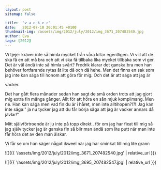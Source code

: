 ```yaml
---
layout: post
sitemap: false

title:  "v-a-c-k-e-r"
date:   2012-07-10 20:01:45 +0100
thumbnail-img: /assets/img/2012/july/2012/img_3671_207482540.jpg
author: Eva
tags: [2012]
---
```


Vi tjejer kräver inte så himla mycket från våra killar egentligen. Vi vill att de ska få en att må bra och att vi ska få tillbaka lika mycket tillbaka som vi ger. Det är väl ändå inte så himla svårt? Fredrik klarar det ganska bra men han behöver fortfarande rytas åt lite då och då hehe. Men det finns en sak som jag inte kan säga till honom att göra för mig. Och det är att säga att jag är 

vacker. 




Det har gått flera månader sedan han sagt de små orden trots att jag gjort mig extra fin många gånger. Allt för att höra en sån mjuk komplimang. Men ne. Han kan säga men vad fin du är i håret, men inte alltihopen?!?! Jag kan inte säga:" ja nu tycker jag att du får börja säga att jag är vacker annars då jävlar!"







Mitt självförtroende är ju inte på topp direkt.. för om jag har fixat till mig så jag själv tycker jag är ganska fin så blir man ändå som lite putt när man inte får höra det av den man älskar.







Vi får se om han säger något ikweel när jag har sminkat till mig lite grann

![]({{ '/assets/img/2012/july/2012/img_3671_207482540.jpg'  | relative_url }})

![]({{ '/assets/img/2012/july/2012/img_3695_207482547.jpg'  | relative_url }})


